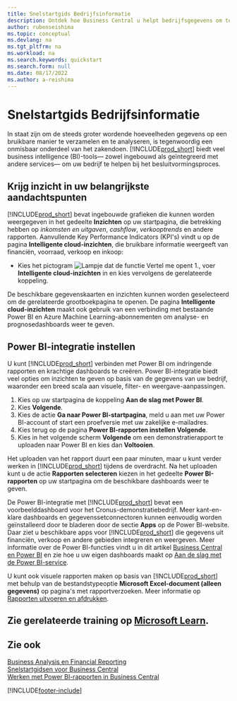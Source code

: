 ```yaml
---
title: Snelstartgids Bedrijfsinformatie
description: Ontdek hoe Business Central u helpt bedrijfsgegevens om te zetten in bruikbare inzichten met behulp van business intelligence-rapporten en dashboards.
author: rubenseishima
ms.topic: conceptual
ms.devlang: na
ms.tgt_pltfrm: na
ms.workload: na
ms.search.keywords: quickstart
ms.search.form: null
ms.date: 08/17/2022
ms.author: a-reishima
---
```


# <a name="business-intelligence-quick-start"></a>Snelstartgids Bedrijfsinformatie

In staat zijn om de steeds groter wordende hoeveelheden gegevens op een bruikbare manier te verzamelen en te analyseren, is tegenwoordig een onmisbaar onderdeel van het zakendoen. [!INCLUDE[prod_short](includes/prod_short.md)] biedt veel business intelligence (BI)-tools&mdash; zowel ingebouwd als geïntegreerd met andere services&mdash; om uw bedrijf te helpen bij het besluitvormingsproces.

## <a name="get-insights-on-your-key-points-of-interest"></a>Krijg inzicht in uw belangrijkste aandachtspunten

[!INCLUDE[prod_short](includes/prod_short.md)] bevat ingebouwde grafieken die kunnen worden weergegeven in het gedeelte **Inzichten** op uw startpagina, die betrekking hebben op *inkomsten en uitgaven*, *cashflow*, *verkooptrends* en andere rapporten. Aanvullende Key Performance Indicators (KPI's) vindt u op de pagina **Intelligente cloud-inzichten**, die bruikbare informatie weergeeft van financiën, voorraad, verkoop en inkoop:

* Kies het pictogram ![Lampje dat de functie Vertel me opent 1.](media/ui-search/search_small.png "Vertel me wat u wilt doen"), voer **Intelligente cloud-inzichten** in en kies vervolgens de gerelateerde koppeling.

De beschikbare gegevenskaarten en inzichten kunnen worden geselecteerd om de gerelateerde grootboekpagina te openen. De pagina **Intelligente cloud-inzichten** maakt ook gebruik van een verbinding met bestaande Power BI en Azure Machine Learning-abonnementen om analyse- en prognosedashboards weer te geven.

## <a name="set-up-power-bi-integration"></a>Power BI-integratie instellen

U kunt [!INCLUDE[prod_short](includes/prod_short.md)] verbinden met Power BI om indringende rapporten en krachtige dashboards te creëren. Power BI-integratie biedt veel opties om inzichten te geven op basis van de gegevens van uw bedrijf, waaronder een breed scala aan visuele, filter- en weergave-aanpassingen.

1. Kies op uw startpagina de koppeling **Aan de slag met Power BI**.
2. Kies **Volgende**.
3. Kies de actie **Ga naar Power BI-startpagina**, meld u aan met uw Power BI-account of start een proefversie met uw zakelijke e-mailadres.
4. Kies terug op de pagina **Power BI-rapporten instellen** **Volgende**.
5. Kies in het volgende scherm **Volgende** om een demonstratierapport te uploaden naar Power BI en kies dan **Voltooien**.

Het uploaden van het rapport duurt een paar minuten, maar u kunt verder werken in [!INCLUDE[prod_short](includes/prod_short.md)] tijdens de overdracht. Na het uploaden kunt u de actie **Rapporten selecteren** kiezen in het gedeelte **Power BI-rapporten** op uw startpagina om de beschikbare dashboards weer te geven.

De Power BI-integratie met [!INCLUDE[prod_short](includes/prod_short.md)] bevat een voorbeelddashboard voor het Cronus-demonstratiebedrijf. Meer kant-en-klare dashboards en gegevenssetconnectoren kunnen eenvoudig worden geïnstalleerd door te bladeren door de sectie **Apps** op de Power BI-website. Daar ziet u beschikbare apps voor [!INCLUDE[prod_short](includes/prod_short.md)] die gegevens uit financiën, verkoop en andere gebieden integreren en weergeven. Meer informatie over de Power BI-functies vindt u in dit artikel [Business Central en Power BI](admin-powerbi.md) en zie hoe u uw eigen dashboards maakt op [Aan de slag met de Power BI-service](/power-bi/fundamentals/service-get-started).

U kunt ook visuele rapporten maken op basis van [!INCLUDE[prod_short](includes/prod_short.md)] met behulp van de bestandstypeoptie **Microsoft Excel-document (alleen gegevens)** op pagina's met rapportverzoeken. Meer informatie op [Rapporten uitvoeren en afdrukken](ui-work-report.md).

## <a name="see-related-training-at-microsoft-learn"></a>Zie gerelateerde training op [Microsoft Learn](/learn/paths/use-power-bi).

## <a name="see-also"></a>Zie ook

[Business Analysis en Financial Reporting](bi.md)  
[Snelstartgidsen voor Business Central](quick-start-business-central.md)  
[Werken met Power BI-rapporten in Business Central](across-working-with-powerbi.md)  

[!INCLUDE[footer-include](includes/footer-banner.md)]
